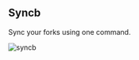 ## Syncb

Sync your forks using one command.

![syncb](https://github.com/sidmohanty11/syncb/assets/73601258/bd97a908-b9c0-43a3-bbe4-14203fe8c081)

